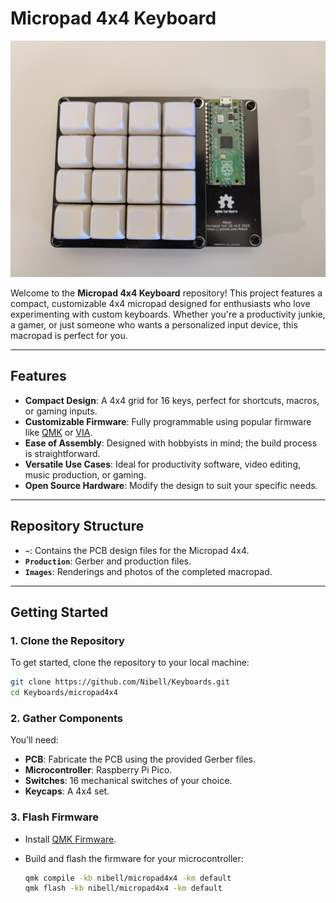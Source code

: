 
# Micropad 4x4 Keyboard

![Micropad 4x4](https://raw.githubusercontent.com/Nibell/Keyboards/refs/heads/main/micropad4x4/images/micorpad4x4.jpg)

Welcome to the **Micropad 4x4 Keyboard** repository! This project features a compact, customizable 4x4 micropad designed for enthusiasts who love experimenting with custom keyboards. Whether you're a productivity junkie, a gamer, or just someone who wants a personalized input device, this macropad is perfect for you.

---

## Features

- **Compact Design**: A 4x4 grid for 16 keys, perfect for shortcuts, macros, or gaming inputs.
- **Customizable Firmware**: Fully programmable using popular firmware like [QMK](https://qmk.fm/) or [VIA](https://usevia.app/).
- **Ease of Assembly**: Designed with hobbyists in mind; the build process is straightforward.
- **Versatile Use Cases**: Ideal for productivity software, video editing, music production, or gaming.
- **Open Source Hardware**: Modify the design to suit your specific needs.

---

## Repository Structure

- **`~`**: Contains the PCB design files for the Micropad 4x4.
- **`Production`**: Gerber and production files.
- **`Images`**: Renderings and photos of the completed macropad.

---

## Getting Started

### 1. Clone the Repository

To get started, clone the repository to your local machine:

```bash
git clone https://github.com/Nibell/Keyboards.git
cd Keyboards/micropad4x4
```

### 2. Gather Components

You’ll need:

- **PCB**: Fabricate the PCB using the provided Gerber files.
- **Microcontroller**: Raspberry Pi Pico.
- **Switches**: 16 mechanical switches of your choice.
- **Keycaps**: A 4x4 set.

### 3. Flash Firmware

- Install [QMK Firmware](https://docs.qmk.fm/#/newbs).
- Build and flash the firmware for your microcontroller:

  ```bash
  qmk compile -kb nibell/micropad4x4 -km default
  qmk flash -kb nibell/micropad4x4 -km default
  ```
